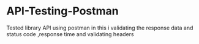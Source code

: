 # API-Testing-Postman
Tested library API using postman in this i validating the response data and status code ,response time and validating headers
